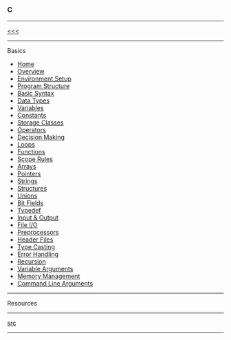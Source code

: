 
### C

---

[<<<](https://github.com/ttltrk/PRG/blob/master/C/DOC/CP/CP.MD)

---

Basics

* <a href="">Home</a>
* <a href="">Overview</a>
* <a href="">Environment Setup</a>
* <a href="">Program Structure</a>
* <a href="">Basic Syntax</a>
* <a href="">Data Types</a>
* <a href="">Variables</a>
* <a href="">Constants</a>
* <a href="">Storage Classes</a>
* <a href="">Operators</a>
* <a href="">Decision Making</a>
* <a href="">Loops</a>
* <a href="">Functions</a>
* <a href="">Scope Rules</a>
* <a href="">Arrays</a>
* <a href="">Pointers</a>
* <a href="">Strings</a>
* <a href="">Structures</a>
* <a href="">Unions</a>
* <a href="">Bit Fields</a>
* <a href="">Typedef</a>
* <a href="">Input & Output</a>
* <a href="">File I/O</a>
* <a href="">Preprocessors</a>
* <a href="">Header Files</a>
* <a href="">Type Casting</a>
* <a href="">Error Handling</a>
* <a href="">Recursion</a>
* <a href="">Variable Arguments</a>
* <a href="">Memory Management</a>
* <a href="">Command Line Arguments</a>

---

Resources

---

[src](https://www.tutorialspoint.com/cprogramming/index.htm)

---
